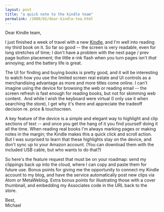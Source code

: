 ```yaml
---
layout: post
title: "a quick note to the kindle team"
permalink: /2008/02/dear-kindle-tea.html
---
```


Dear Kindle team,

I just finished a week of travel with a new [Kindle](http://www.amazon.com/kindle/), and I'm well into reading my third book on it. So far so good -- the screen is very readable, even for long stretches of time; I don't have a problem with the next page / prev page button placement; the little e-ink flash when you turn pages isn't _that_ annoying; and the battery life is great.

The UI for finding and buying books is pretty good, and it will be interesting to watch how you use the limited screen real estate and UI controls as a merchandising advantage as more and more titles come online. I can't imagine using the device for browsing the web or reading email -- the screen refresh is fast enough for reading books, but not for skimming web content.  And while I wish the keyboard were virtual (I only use it when searching the store), I get why it's there and appreciate the tradeoff decision re. price & touchscreen.

A key feature of the device is a simple and elegant way to highlight and clip sections of text -- and once you get the hang of it you find yourself doing it all the time. When reading real books I'm always marking pages or making notes in the margin; the Kindle makes this a quick click and scroll action. But I was surprised to learn that these highlights stay on the device, and don't sync up to your Amazon account. (You can download them with the included USB cable, but who wants to do that?)

So here's the feature request that must be on your roadmap: send my clippings back up into the cloud, where I can copy and paste them for future use. Bonus points for giving me the opportunity to connect my Kindle account to my blog, and have the service automatically post new clips via Atom or MetaWeblog. Extra bonus points for illustrating those with a cover thumbnail, and embedding my Associates code in the URL back to the store.

Best,  
Michael